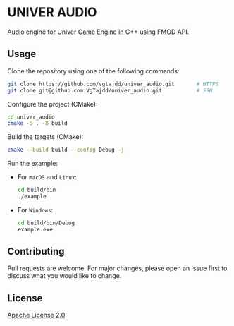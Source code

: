 # UNIVER AUDIO

Audio engine for Univer Game Engine in C++ using FMOD API.

## Usage

Clone the repository using one of the following commands:

```bash
git clone https://github.com/vgtajdd/univer_audio.git       # HTTPS
git clone git@github.com:VgTajdd/univer_audio.git           # SSH
```

Configure the project (CMake):

```bash
cd univer_audio
cmake -S . -B build
```

Build the targets (CMake):

```bash
cmake --build build --config Debug -j
```

Run the example:

- For ```macOS``` and ```Linux```:

    ```bash
    cd build/bin
    ./example
    ```

- For ```Windows```:

    ```bash
    cd build/bin/Debug
    example.exe
    ```
## Contributing

Pull requests are welcome. For major changes, please open an issue first to discuss what you would like to change.

## License

[Apache License 2.0](https://choosealicense.com/licenses/apache-2.0/)
